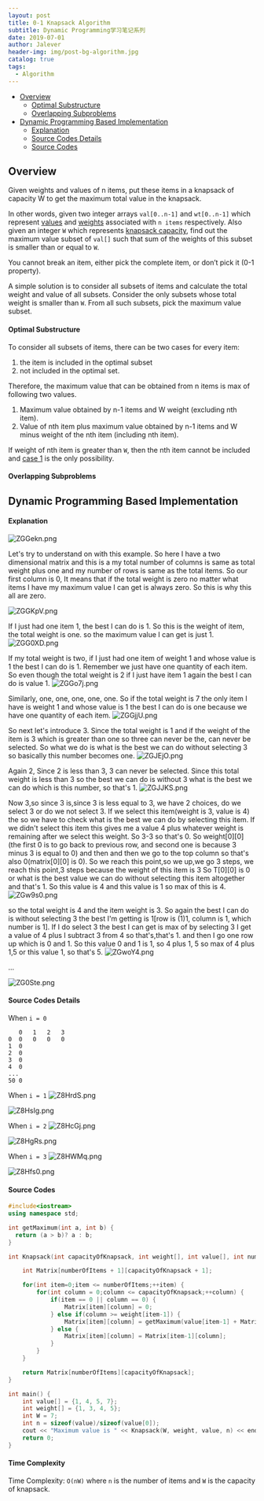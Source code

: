 ```yaml
---
layout: post
title: 0-1 Knapsack Algorithm
subtitle: Dynamic Programming学习笔记系列
date: 2019-07-01
author: Jalever
header-img: img/post-bg-algorithm.jpg
catalog: true
tags:
  - Algorithm
---
```


- [Overview](#overview)
    - [Optimal Substructure](#optimal-substructure)
    - [Overlapping Subproblems](#overlapping-subproblems)
- [Dynamic Programming Based Implementation](#dynamic-programming-based-implementation)
    - [Explanation](#explanation)
    - [Source Codes Details](#source-codes-details)
    - [Source Codes](#source-codes)

## Overview
Given weights and values of n items, put these items in a knapsack of capacity W to get the maximum total value in the knapsack.

In other words, given two integer arrays `val[0..n-1]` and `wt[0..n-1]` which represent <ins>values</ins> and <ins>weights</ins> associated with `n items` respectively. Also given an integer `W` which represents <ins>knapsack capacity</ins>, find out the maximum value subset of `val[]` such that sum of the weights of this subset is smaller than or equal to `W`.

You cannot break an item, either pick the complete item, or don’t pick it (0-1 property).

A simple solution is to consider all subsets of items and calculate the total weight and value of all subsets. Consider the only subsets whose total weight is smaller than `W`. From all such subsets, pick the maximum value subset.

#### Optimal Substructure
To consider all subsets of items, there can be two cases for every item:
1. the item is included in the optimal subset
2. not included in the optimal set.

Therefore, the maximum value that can be obtained from n items is max of following two values.
1. Maximum value obtained by n-1 items and W weight (excluding nth item).
2. Value of nth item plus maximum value obtained by n-1 items and W minus weight of the nth item (including nth item).

If weight of nth item is greater than `W`, then the nth item cannot be included and <ins>case 1</ins> is the only possibility.

#### Overlapping Subproblems

## Dynamic Programming Based Implementation

#### Explanation
![ZGGekn.png](https://s2.ax1x.com/2019/07/02/ZGGekn.png)

Let's try to understand on with this example. So here I have a two dimensional matrix and this is a my total number of columns is same as total weight plus one and my number of rows is same as the total items. So our first column is 0, It means that if the total weight is zero no matter what items I have my maximum value I can get is always zero. So this is why this all are zero.

![ZGGKpV.png](https://s2.ax1x.com/2019/07/02/ZGGKpV.png)

If I just had one item 1, the best I can do is 1. So this is the weight of item, the total weight is one. so the maximum value I can get is just 1.
![ZGG0XD.png](https://s2.ax1x.com/2019/07/02/ZGG0XD.png)


If my total weight is two, if I just had one item of weight 1 and whose value is 1 the best I can do is 1. Remember we just have one quantity of each item. So even though the total weight is 2 if I just have item 1 again the best I can do is value 1.
![ZGGo7j.png](https://s2.ax1x.com/2019/07/02/ZGGo7j.png)

Similarly, one, one, one, one, one. So if the total weight is 7 the only item I have is weight 1 and whose value is 1 the best I can do is one because we have one quantity of each item.
![ZGGjjU.png](https://s2.ax1x.com/2019/07/02/ZGGjjU.png)

So next let's introduce 3. Since the total weight is 1 and if the weight of the item is 3 which is greater than one so three can never be the, can never be selected. So what we do is what is the best we can do without selecting 3 so basically this number becomes one.
![ZGJEjO.png](https://s2.ax1x.com/2019/07/02/ZGJEjO.png)

Again 2, Since 2 is less than 3, 3 can never be selected. Since this total weight is less than 3 so the best we can do is without 3 what is the best we can do which is this number, so that's 1.
![ZGJJKS.png](https://s2.ax1x.com/2019/07/02/ZGJJKS.png)

Now 3,so since 3 is,since 3 is less equal to 3, we have 2 choices, do we select 3 or do we not select 3. If we select this item(weight is 3, value is 4) the so we have to check what is the best we can do by selecting this item. If we didn't select this item this gives me a value 4 plus whatever weight is remaining after we select this weight. So 3-3 so that's 0. So weight[0][0](the first 0 is to go back to previous row, and second one is because 3 minus 3 is equal to 0) and then and then we go to the top column so that's also 0(matrix[0][0] is 0). So we reach this point,so we up,we go 3 steps, we reach this point,3 steps because the weight of this item is 3 So T[0][0] is 0 or what is the best value we can do without selecting this item altogether and that's 1. So this value is 4 and this value is 1 so max of this is 4.
![ZGw9s0.png](https://s2.ax1x.com/2019/07/02/ZGw9s0.png)

so the total weight is 4 and the item weight is 3. So again the best I can do is without selecting 3 the best I'm getting is 1[row is (1)1, column is 1, which number is 1]. If I do select 3 the best I can get is max of by selecting 3 I get a value of 4 plus I subtract 3 from 4 so that's,that's 1. and then I go one row up which is 0 and 1. So this value 0 and 1 is 1, so 4 plus 1, 5 so max of 4 plus 1,5 or this value 1, so that's 5.
![ZGwoY4.png](https://s2.ax1x.com/2019/07/02/ZGwoY4.png)

...

![ZG0Ste.png](https://s2.ax1x.com/2019/07/02/ZG0Ste.png)

#### Source Codes Details
When `i = 0`
```text
   0   1   2   3
0  0   0   0   0
1  0
2  0
3  0
4  0
...
50 0
```

When `i = 1`
![Z8HrdS.png](https://s2.ax1x.com/2019/07/01/Z8HrdS.png)

![Z8HsIg.png](https://s2.ax1x.com/2019/07/01/Z8HsIg.png)

When `i = 2`
![Z8HcGj.png](https://s2.ax1x.com/2019/07/01/Z8HcGj.png)

![Z8HgRs.png](https://s2.ax1x.com/2019/07/01/Z8HgRs.png)

When `i = 3`
![Z8HWMq.png](https://s2.ax1x.com/2019/07/01/Z8HWMq.png)

![Z8Hfs0.png](https://s2.ax1x.com/2019/07/01/Z8Hfs0.png)

#### Source Codes
```cpp
#include<iostream>
using namespace std;

int getMaximum(int a, int b) {
  return (a > b)? a : b;
}

int Knapsack(int capacityOfKnapsack, int weight[], int value[], int numberOfItems) {

	int Matrix[numberOfItems + 1][capacityOfKnapsack + 1];

	for(int item=0;item <= numberOfItems;++item) {
		for(int column = 0;column <= capacityOfKnapsack;++column) {
			if(item == 0 || column == 0) {
				Matrix[item][column] = 0;
			} else if(column >= weight[item-1]) {
				Matrix[item][column] = getMaximum(value[item-1] + Matrix[item-1][column-weight[item-1]], Matrix[item-1][column]);
			} else {
				Matrix[item][column] = Matrix[item-1][column];
			}
		}
	}

	return Matrix[numberOfItems][capacityOfKnapsack];
}

int main() {
	int value[] = {1, 4, 5, 7};
	int weight[] = {1, 3, 4, 5};
	int W = 7;
	int n = sizeof(value)/sizeof(value[0]);
	cout << "Maximum value is " << Knapsack(W, weight, value, n) << endl;
	return 0;
}


```

#### Time Complexity
Time Complexity: `O(nW)` where `n` is the number of items and `W` is the capacity of knapsack.
